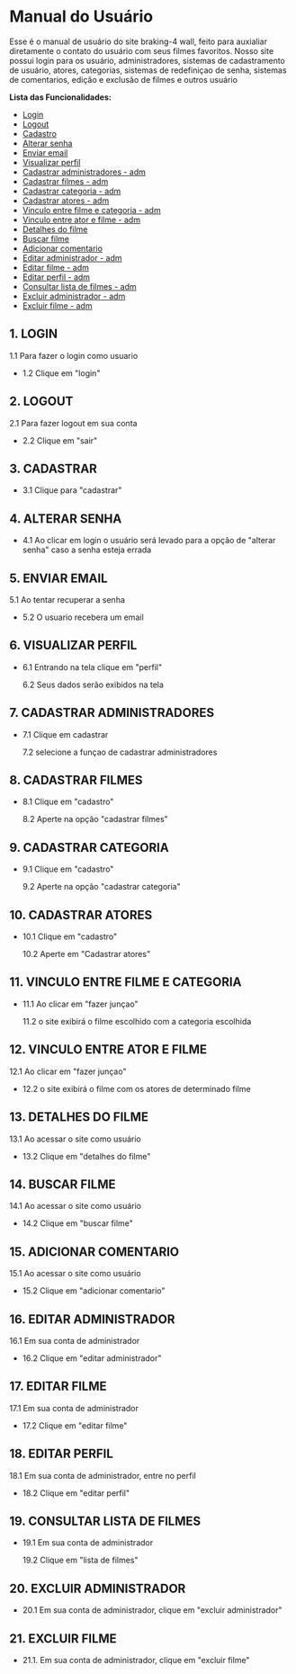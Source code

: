 # Manual do Usuário

Esse é o manual de usuário do site braking-4 wall, feito para auxialiar diretamente o contato do usuário com seus filmes favoritos. Nosso site possui login para os usuário, administradores, sistemas de cadastramento de usuário, atores, categorias, sistemas de redefiniçao de senha, sistemas de comentarios, edição e exclusão de filmes e outros usuário 


**Lista das Funcionalidades:**


 - [Login](#Login)
 - [Logout](#Lpgout)
 - [Cadastro](#Cadastro)
 - [Alterar senha](#Alterarsenha)
 - [Enviar email](#Enviaremail)
 - [Visualizar perfil](#Visualizarperfil)
 - [Cadastrar administradores - adm](#Cadastraradministradores)
 - [Cadastrar filmes - adm](#Cadastrarfilmes)
 - [Cadastrar categoria - adm](#Cadastrarcategoria)
 - [Cadastrar atores - adm](#Cadastraratores)
 - [Vinculo entre filme e categoria - adm](#Vinculoatorecategoria)
 - [Vinculo entre ator e filme - adm](#Vinculoatuaçoes)
 - [Detalhes do filme](#Detalhesdofilme)
 - [Buscar filme](#Buscarfilme)
 - [Adicionar comentario](#Adicionarcomentario)
 - [Editar administrador - adm](#Editaradministrador)
 - [Editar filme - adm](#Editarfilme)
 - [Editar perfil - adm](Editarperfil#)
 - [Consultar lista de filmes - adm](#Listadefilmes)
 - [Excluir administrador - adm](#Excluiradministrador)
 - [Excluir filme - adm](#Excluirfilme) 


  ## 1. LOGIN  

   1.1 Para fazer o login como usuario 

 - 1.2 Clique em "login" 
 
  ## 2. LOGOUT

   2.1 Para fazer logout em sua conta 

 - 2.2 Clique em "sair" 

  ## 3. CADASTRAR

 - 3.1 Clique para "cadastrar" 

  ## 4. ALTERAR SENHA

 - 4.1 Ao clicar em login o usuário será levado para a opção de "alterar senha" caso a senha esteja errada

  ## 5. ENVIAR EMAIL

   5.1 Ao tentar recuperar a senha 

 - 5.2 O usuario recebera um email
  
  ## 6. VISUALIZAR PERFIL

 - 6.1 Entrando na tela clique em "perfil"

   6.2 Seus dados serão exibidos na tela

  ## 7. CADASTRAR ADMINISTRADORES 

 - 7.1 Clique em cadastrar

   7.2 selecione a funçao de cadastrar administradores

  ## 8. CADASTRAR FILMES

 - 8.1 Clique em "cadastro"

   8.2 Aperte na opção "cadastrar filmes"

  ## 9. CADASTRAR CATEGORIA

 - 9.1 Clique em "cadastro"

   9.2 Aperte na opção "cadastrar categoria"

  ## 10. CADASTRAR ATORES

 - 10.1 Clique em "cadastro"

   10.2 Aperte em "Cadastrar atores"

  ## 11. VINCULO ENTRE FILME E CATEGORIA 

 - 11.1 Ao clicar em "fazer junçao" 

   11.2 o site exibirá o filme escolhido com a categoria escolhida
   
  ## 12. VINCULO ENTRE ATOR E FILME

   12.1 Ao clicar em "fazer junçao"

 - 12.2 o site exibirá o filme com os atores de determinado filme

  ## 13. DETALHES DO FILME 

   13.1 Ao acessar o site como usuário

 - 13.2 Clique em "detalhes do filme"

  ## 14. BUSCAR FILME

   14.1 Ao acessar o site como usuário
   
 - 14.2 Clique em "buscar filme"
  
  ## 15. ADICIONAR COMENTARIO

   15.1 Ao acessar o site como usuário

 - 15.2 Clique em "adicionar comentario"

  ## 16. EDITAR ADMINISTRADOR

   16.1 Em sua conta de administrador

 - 16.2 Clique em "editar administrador"
   
  ## 17. EDITAR FILME 

   17.1 Em sua conta de administrador

 - 17.2 Clique em "editar filme"

  ## 18. EDITAR PERFIL 

   18.1 Em sua conta de administrador, entre no perfil

 - 18.2 Clique em "editar perfil"

  ## 19. CONSULTAR LISTA DE FILMES
 
 - 19.1 Em sua conta de administrador
 
   19.2 Clique em "lista de filmes"
 
  ## 20. EXCLUIR ADMINISTRADOR 

 - 20.1 Em sua conta de administrador, clique em "excluir administrador"
 
  ## 21. EXCLUIR FILME 

 - 21.1. Em sua conta de administrador, clique em "excluir filme"
